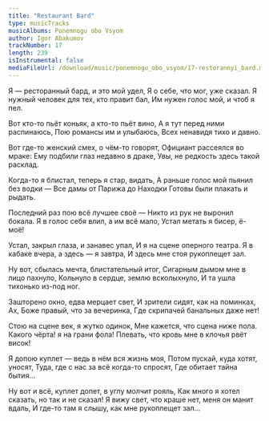 ```yaml
---
title: "Restaurant Bard"
type: musicTracks
musicAlbums: Ponemnogu obo Vsyom
author: Igor Abakumov
trackNumber: 17
length: 239
isInstrumental: false
mediaFileUrl: /download/music/ponemnogu_obo_vsyom/17-restorannyi_bard.mp3
---
```


Я — ресторанный бард, и это мой удел,
Я о себе, что мог, уже сказал.
Я нужный человек для тех, кто правит бал,
Им нужен голос мой, и чтоб я пел.

Вот кто-то пьёт коньяк, а кто-то пьёт вино,
А я тут перед ними распинаюсь,
Пою романсы им и улыбаюсь,
Всех ненавидя тихо и давно.

Вот где-то женский смех, о чём-то говорят,
Официант рассеялся во мраке:
Ему подбили глаз недавно в драке,
Увы, не редкость здесь такой расклад.

Когда-то я блистал, теперь я стар, видать,
А раньше голос мой пьянил без водки —
Все дамы от Парижа до Находки
Готовы были плакать и рыдать.

Последний раз пою всё лучшее своё —
Никто из рук не выронил бокала.
Я в голос себя влил, а им всё мало,
Устал метать я бисер, ё-моё!

Устал, закрыл глаза, и занавес упал,
И я на сцене оперного театра.
Я в кабаке вчера, а здесь — я завтра,
И здесь мне стоя рукоплещет зал.

Ну вот, сбылась мечта, блистательный итог,
Сигарным дымом мне в лицо пахнуло,
Кольнуло в сердце, землю всколыхнуло,
И та ушла тихонько из-под ног.

Зашторено окно, едва мерцает свет,
И зрители сидят, как на поминках,
Ах, Боже правый, что за вечеринка,
Где скрипачей банальных даже нет!

Стою на сцене век, я жутко одинок,
Мне кажется, что сцена ниже пола.
Какого чёрта! я на грани фола!
Плевать, что кровь мне в клочья рвёт висок!

Я допою куплет — ведь в нём вся жизнь моя,
Потом пускай, куда хотят, уносят,
Туда, где с нас за всё когда-то спросят,
Где обитает тайна бытия…

Ну вот и всё, куплет допет, в углу молчит рояль,
Как много я хотел сказать, но так и не сказал!
Я вижу свет, что краше нет, меня он манит вдаль,
И где-то там я слышу, как мне рукоплещет зал…
